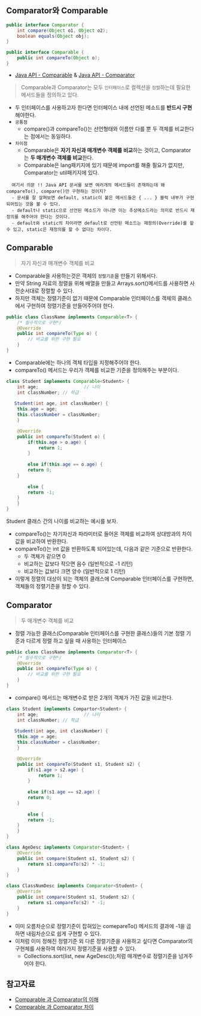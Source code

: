 ## Comparator와 Comparable

```java
public interface Comparator {
    int compare(Object o1, Object o2);
    boolean equals(Object obj);
}

public interface Comparable {
    public int compareTo(Object o);
}
```
* [Java API - Comparable]([docs.oracle.com/javase/8/docs/api/java/lang/Comparable.html#method.summary](https://docs.oracle.com/javase/8/docs/api/java/lang/Comparable.html#method.summary)) & [Java API - Comparator](docs.oracle.com/javase/8/docs/api/java/util/Comparator.html#method.summary)

> Comparable과 Comparator는 모두 ```인터페이스```로 컬렉션을 ```정렬```하는데 필요한 메서드들을 정의하고 있다.
* 두 인터페이스를 사용하고자 한다면 인터페이스 내에 선언된 메소드를 **반드시 구현**해야한다.
* ```공통점```
  * compare()과 compareTo()는 선언형태와 이름만 다를 뿐 두 객체를 비교한다는 점에서는 동일하다.
* ```차이점```
  * Comparable은 **자기 자신과 매개변수 객체를 비교**하는 것이고, Comparator는 **두 매개변수 객체를 비교**한다.
  * Comparable은 lang패키지에 있기 때문에 import를 해줄 필요가 없지만, Comparator는 util패키지에 있다.
   
``` 
  여기서 의문 !! Java API 문서를 보면 여러개의 메서드들이 존재하는데 왜 compareTo(), compare()만 구현하는 것이지?
  - 문서를 잘 살펴보면 default, static이 붙은 메서드들은 { ... } 블럭 내부가 구현 되어있는 것을 볼 수 있다. 
  - default나 static으로 선언된 메소드가 아니면 이는 추상메소드라는 의미로 반드시 재정의를 해주어야 한다는 것이다.
  - default와 static의 차이라면 default로 선언된 메소드는 재정의(Override)를 할 수 있고, static은 재정의를 할 수 없다는 차이다. 
  ```
   
## Comparable

> 자기 자신과 매개변수 객체를 비교

* Comparable을 사용하는것은 객체의 ```정렬기준```을 만들기 위해서다.
* 만약 String 자료의 정렬을 위해 배열을 만들고 Arrays.sort()메서드를 사용하면 사전순서대로 정렬할 수 있다.
* 하지만 객체는 정렬기준이 없기 때문에 Comparable 인터페이스를 객체의 클래스에서 구현하여 정렬기준을 만들어주어야 한다.


```java
public class ClassName implements Comparable<T> {
    /* 필수적으로 구현*/
    @Override
    public int compareTo(Type o) {
        // 비교를 위한 구현 필요
    }
}
```
* Comparable<T>에는 하나의 객체 타입을 지정해주어야 한다.
* compareTo() 메서드는 우리가 객체를 비교한 기준을 정의해주는 부분이다.

```java
class Student implements Comparable<Student> {
    int age;                 // 나이
    int classNumber; // 학급
   
   Student(int age, int classNumber) {
	this.age = age;
	this.classNumber = classNumber;
    }

    @Override
    public int compareTo(Student o) {
        if(this.age > o.age) {
            return 1;
        }
	
        else if(this.age == o.age) {
	    return 0;
	}
	
        else {
	    return -1;
	}
    }
}
```
Student 클래스 간의 나이를 비교하는 예시를 보자.
* compareTo()는 자기자신과 파라미터로 들어온 객체를 비교하여 상대방과의 차이 값을 비교하여 반환한다.
* compareTo()는 int 값을 반환하도록 되어있는데, 다음과 같은 기준으로 반환한다.
    * 두 객체가 같으면 0
    * 비교하는 값보다 작으면 음수 (일반적으로 -1 리턴)
    * 비교하는 값보다 크면 양수 (일반적으로 1 리턴)
* 이렇게 정렬의 대상이 되는 객체의 클래스에 Comparable 인터페이스를 구현하면, 객체들의 정렬기준을 정할 수 있다.

## Comparator

> 두 매개변수 객체를 비교

* 정렬 가능한 클래스(Comparable 인터페이스를 구현한 클래스)들의 기본 정렬 기준과 다르게 정렬 하고 싶을 때 사용하는 인터페이스

```java
public class ClassName implements Comparator<T> {
    /* 필수적으로 구현*/
    @Override
    public int compareTo(Type o) {
        // 비교를 위한 구현 필요
    }
}
```
* compare() 메서드는 매개변수로 받은 2개의 객체가 가진 값을 비교한다.

```java
class Student implements Compartor<Student> {
    int age;                 // 나이
    int classNumber; // 학급
   
   Student(int age, int classNumber) {
	this.age = age;
	this.classNumber = classNumber;
    }

    @Override
    public int compareTo(Student s1, Student s2) {
        if(s1.age > s2.age) {
            return 1;
        }
	
        else if(s1.age == s2.age) {
	    return 0;
	}
	
        else {
	    return -1;
	}
    }
}

class AgeDesc implements Comparator<Student> {
    @Override
    public int compare(Student s1, Student s2) {
        return s1.compareTo(s2) * -1;
    }
}

class ClassNumDesc implements Comparator<Student> {
    @Override
    public int compare(Student s1, Student s2) {
        return s1.compareTo(s2) * -1;
    }
}
```
* 이미 오름차순으로 정렬기준이 잡혀있는 comepareTo() 메서드의 결과에 -1을 곱하면 내림차순으로 쉽게 구현할 수 있다.
* 이처럼 이미 정해진 정렬기준 외 다른 정렬기준을 사용하고 싶다면 Comparator의 구현체를 사용하여 여러가지 정렬기준을 사용할 수 있다.
  * Collections.sort(list, new AgeDesc());처럼 매개변수로 정렬기준을 넘겨주어야 한다.



## 참고자료
* [Comparable 과 Comparator의 이해](https://st-lab.tistory.com/243)
* [Comparable 과 Comparator 차이](https://velog.io/@ovan/Comparable-Comparator)
